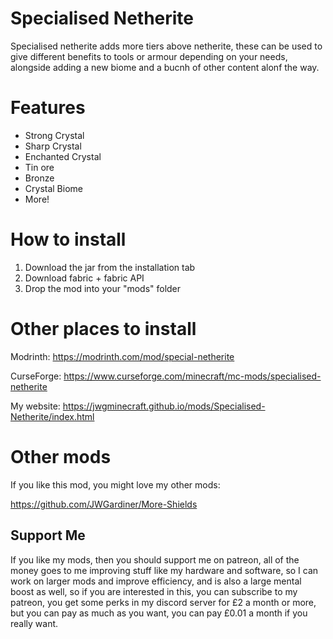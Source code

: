 # Specialised Netherite

Specialised netherite adds more tiers above netherite, these can be used to give different benefits to tools or armour depending on your needs, alongside adding a new biome and a bucnh of other content alonf the way.

# Features

- Strong Crystal
- Sharp Crystal
- Enchanted Crystal
- Tin ore
- Bronze
- Crystal Biome
- More!

# How to install

1. Download the jar from the installation tab
2. Download fabric + fabric API
3. Drop the mod into your "mods" folder

# Other places to install

Modrinth: https://modrinth.com/mod/special-netherite

CurseForge: https://www.curseforge.com/minecraft/mc-mods/specialised-netherite

My website: https://jwgminecraft.github.io/mods/Specialised-Netherite/index.html

# Other mods

If you like this mod, you might love my other mods:

https://github.com/JWGardiner/More-Shields

## Support Me

If you like my mods, then you should support me on patreon, all of the money goes to me improving stuff like my hardware and software, so I can work on larger mods and improve efficiency, and is also a large mental boost as well, so if you are interested in this, you can subscribe to my patreon, you get some perks in my discord server for £2 a month or more, but you can pay as much as you want, you can pay £0.01 a month if you really want.
